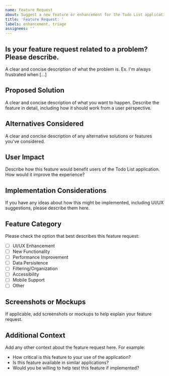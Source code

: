 ```yaml
---
name: Feature Request
about: Suggest a new feature or enhancement for the Todo List application
title: 'Feature Request: '
labels: enhancement, triage
assignees: ''
---
```


## Is your feature request related to a problem? Please describe.
A clear and concise description of what the problem is. Ex. I'm always frustrated when [...]

## Proposed Solution
A clear and concise description of what you want to happen. Describe the feature in detail, including how it should work from a user perspective.

## Alternatives Considered
A clear and concise description of any alternative solutions or features you've considered.

## User Impact
Describe how this feature would benefit users of the Todo List application. How would it improve the experience?

## Implementation Considerations
If you have any ideas about how this might be implemented, including UI/UX suggestions, please describe them here.

## Feature Category
Please check the option that best describes this feature request:
- [ ] UI/UX Enhancement
- [ ] New Functionality
- [ ] Performance Improvement
- [ ] Data Persistence
- [ ] Filtering/Organization
- [ ] Accessibility
- [ ] Mobile Support
- [ ] Other

## Screenshots or Mockups
If applicable, add screenshots or mockups to help explain your feature request.

## Additional Context
Add any other context about the feature request here. For example:
- How critical is this feature to your use of the application?
- Is this feature available in similar applications?
- Would you be willing to help test this feature if implemented?